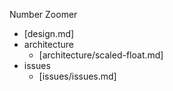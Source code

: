 Number Zoomer

* [design.md]
* architecture
   * [architecture/scaled-float.md]
* issues
   * [issues/issues.md]

   
